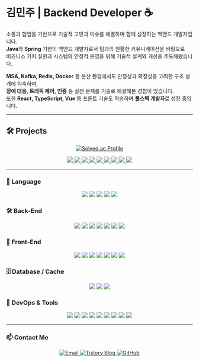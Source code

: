 # 김민주 | Backend Developer ☕️

소통과 협업을 기반으로 기술적 고민과 이슈를 해결하며 함께 성장하는 백엔드 개발자입니다.  
**Java**와 **Spring** 기반의 백엔드 개발자로서 팀과의 원활한 커뮤니케이션을 바탕으로  
비즈니스 가치 실현과 시스템의 안정적 운영을 위해 기술적 설계와 개선을 주도해왔습니다.

**MSA, Kafka, Redis, Docker** 등 분산 환경에서도 안정성과 확장성을 고려한 구조 설계에 익숙하며,  
**장애 대응, 트래픽 제어, 인증** 등 실전 문제를 기술로 해결해본 경험이 있습니다.  
또한 **React, TypeScript, Vue** 등 프론트 기술도 학습하며 **풀스택 개발자**로 성장 중입니다.
<br>

---

## 🛠 Projects

<div align="center">

[![Solved.ac Profile](http://mazassumnida.wtf/api/v2/generate_badge?boj=nubrox)](https://solved.ac/nubrox)

<a href="https://github.com/rorrxr/WhiteMonday">
  <img src="https://github-readme-stats.vercel.app/api/pin/?username=rorrxr&repo=WhiteMonday&theme=react&hide_border=true" />
</a>
<a href="https://github.com/rorrxr/EternyBackend">
  <img src="https://github-readme-stats.vercel.app/api/pin/?username=rorrxr&repo=EternyBackend&theme=react&hide_border=true" />
</a>
<a href="https://github.com/rorrxr/EternyFrontend">
  <img src="https://github-readme-stats.vercel.app/api/pin/?username=rorrxr&repo=EternyFrontend&theme=react&hide_border=true" />
</a>
<a href="https://github.com/rorrxr/RestockNotificationProject">
  <img src="https://github-readme-stats.vercel.app/api/pin/?username=rorrxr&repo=RestockNotificationProject&theme=react&hide_border=true" />
</a>
<a href="https://github.com/rorrxr/ReviewProject">
  <img src="https://github-readme-stats.vercel.app/api/pin/?username=rorrxr&repo=ReviewProject&theme=react&hide_border=true" />
</a>
<a href="https://github.com/rorrxr/geo-gdal-service">
  <img src="https://github-readme-stats.vercel.app/api/pin/?username=rorrxr&repo=geo-gdal-service&theme=react&hide_border=true" />
</a>
<a href="https://github.com/rorrxr/repo_svt">
  <img src="https://github-readme-stats.vercel.app/api/pin/?username=rorrxr&repo=repo_svt&theme=react&hide_border=true" />
</a>
<a href="https://github.com/rorrxr/myselectshop">
  <img src="https://github-readme-stats.vercel.app/api/pin/?username=rorrxr&repo=myselectshop&theme=react&hide_border=true" />
</a>
<a href="https://github.com/rorrxr/codingTest">
  <img src="https://github-readme-stats.vercel.app/api/pin/?username=rorrxr&repo=codingTest&theme=react&hide_border=true" />
</a>

</div>

---
### 📝 Language
<div align="center">

<img src="https://img.shields.io/badge/Java-007396?style=for-the-badge&logo=openjdk&logoColor=white" />
<img src="https://img.shields.io/badge/Python-3776AB?style=for-the-badge&logo=python&logoColor=white" />
<img src="https://img.shields.io/badge/C-00599C?style=for-the-badge&logo=c&logoColor=white" />
<img src="https://img.shields.io/badge/C++-00599C?style=for-the-badge&logo=c%2B%2B&logoColor=white" />
<img src="https://img.shields.io/badge/JavaScript-F7DF1E?style=for-the-badge&logo=javascript&logoColor=black" />

</div>


### 🛠 Back-End
<div align="center">

<img src="https://img.shields.io/badge/SpringBoot-6DB33F?style=for-the-badge&logo=springboot&logoColor=white" />
<img src="https://img.shields.io/badge/SpringSecurity-6DB33F?style=for-the-badge&logo=springsecurity&logoColor=white" />
<img src="https://img.shields.io/badge/SpringCloud-6DB33F?style=for-the-badge&logo=spring&logoColor=white" />
<img src="https://img.shields.io/badge/JPA-59666C?style=for-the-badge&logo=hibernate&logoColor=white" />
<img src="https://img.shields.io/badge/MyBatis-005C84?style=for-the-badge&logo=mybatis&logoColor=white" />
<img src="https://img.shields.io/badge/JWT-000000?style=for-the-badge&logo=jsonwebtokens&logoColor=white" />
<img src="https://img.shields.io/badge/Feign-00A6EB?style=for-the-badge" />

</div>

### 🎨 Front-End
<div align="center">

<img src="https://img.shields.io/badge/HTML5-E34F26?style=for-the-badge&logo=html5&logoColor=white" />
<img src="https://img.shields.io/badge/CSS3-1572B6?style=for-the-badge&logo=css3&logoColor=white" />
<img src="https://img.shields.io/badge/jQuery-0769AD?style=for-the-badge&logo=jquery&logoColor=white" />
<img src="https://img.shields.io/badge/Bootstrap-7952B3?style=for-the-badge&logo=bootstrap&logoColor=white" />
<img src="https://img.shields.io/badge/React-61DAFB?style=for-the-badge&logo=react&logoColor=black" />
<img src="https://img.shields.io/badge/TypeScript-3178C6?style=for-the-badge&logo=typescript&logoColor=white" />
<img src="https://img.shields.io/badge/Vue-4FC08D?style=for-the-badge&logo=vue.js&logoColor=white" />

</div>

### 🗄 Database / Cache
<div align="center">

<img src="https://img.shields.io/badge/MySQL-4479A1?style=for-the-badge&logo=mysql&logoColor=white" />
<img src="https://img.shields.io/badge/MariaDB-003545?style=for-the-badge&logo=mariadb&logoColor=white" />
<img src="https://img.shields.io/badge/Redis-DC382D?style=for-the-badge&logo=redis&logoColor=white" />

</div>

### 🚀 DevOps & Tools
<div align="center">

<img src="https://img.shields.io/badge/Docker-2496ED?style=for-the-badge&logo=docker&logoColor=white" />
<img src="https://img.shields.io/badge/Kafka-231F20?style=for-the-badge&logo=apachekafka&logoColor=white" />
<img src="https://img.shields.io/badge/Prometheus-E6522C?style=for-the-badge&logo=prometheus&logoColor=white" />
<img src="https://img.shields.io/badge/Grafana-F46800?style=for-the-badge&logo=grafana&logoColor=white" />
<img src="https://img.shields.io/badge/Postman-FF6C37?style=for-the-badge&logo=postman&logoColor=white" />
<img src="https://img.shields.io/badge/K6-7D64FF?style=for-the-badge&logo=k6&logoColor=white" />
<img src="https://img.shields.io/badge/DBeaver-372923?style=for-the-badge&logo=dbeaver&logoColor=white" />
<img src="https://img.shields.io/badge/Git-F05032?style=for-the-badge&logo=git&logoColor=white" />
<img src="https://img.shields.io/badge/GitHub-181717?style=for-the-badge&logo=github&logoColor=white" />

</div>

---
### 📫 Contact Me
<p align="center">
  <a href="mailto:rorrxr@naver.com">
    <img src="https://img.shields.io/badge/Email-03C75A?style=flat-square&logo=Naver&logoColor=white" alt="Email" />
  </a>
  <a href="https://deve1opment-story.tistory.com">
    <img src="https://img.shields.io/badge/Tistory-000000?style=flat-square&logo=Tistory&logoColor=white" alt="Tistory Blog" />
  </a>
  <a href="https://github.com/rorrxr">
    <img src="https://img.shields.io/badge/GitHub-181717?style=flat-square&logo=github&logoColor=white" alt="GitHub" />
  </a>
</p>
